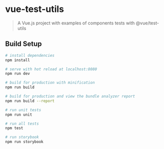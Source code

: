 # vue-test-utils

> A Vue.js project with examples of components tests with @vue/test-utils

## Build Setup

``` bash
# install dependencies
npm install

# serve with hot reload at localhost:8080
npm run dev

# build for production with minification
npm run build

# build for production and view the bundle analyzer report
npm run build --report

# run unit tests
npm run unit

# run all tests
npm test

# run storybook
npm run storybook

```
